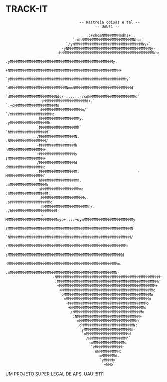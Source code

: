 #                      TRACK-IT
                                     -- Rastreia coisas e tal --
                                            -- UAU!1 --
        
                                        .:+shdmNMMMMMMNmdhs+:.                                       
                                  `:ohNMMMMMMMMMMMMMMMMMMMMMMNho:`                                  
                               `/yNMMMMMMMMMMMMMMMMMMMMMMMMMMMMMMNy/`                               
                             -yNMMMMMMMMMMMMMMMMMMMMMMMMMMMMMMMMMMMMNy-                             
                           :hNMMMMMMMMMMMMMMMMMMMMMMMMMMMMMMMMMMMMMMMMNh:                           
                         .yMMMMMMMMMMMMMMMMMMMMMMMMMMMMMMMMMMMMMMMMMMMMMMy.                         
                        +NMMMMMMMMMMMMMMMMMMMMMMMMMMMMMMMMMMMMMMMMMMMMMMMMN+                        
                      `yMMMMMMMMMMMMMMMMMMMMMMMMMMMMMMMMMMMMMMMMMMMMMMMMMMMMy`                      
                     `dMMMMMMMMMMMMMMMMMMMMMMMMMNmmNMMMMMMMMMMMMMMMMMMMMMMMMMd`                     
                    `dMMMMMMMMMMMMMMMMMMMMNds/-......-/sdNMMMMMMMMMMMMMMMMMMMMd`                    
                    sMMMMMMMMMMMMMMMMMMMd+.`            `.+dMMMMMMMMMMMMMMMMMMMs                    
                   :MMMMMMMMMMMMMMMMMMm/`                  `/mMMMMMMMMMMMMMMMMMM:                   
                   hMMMMMMMMMMMMMMMMMy.                      .yMMMMMMMMMMMMMMMMMh                   
                  `MMMMMMMMMMMMMMMMMh`                        `hMMMMMMMMMMMMMMMMM`                  
                  /MMMMMMMMMMMMMMMMN.                          .NMMMMMMMMMMMMMMMM/                  
                  +MMMMMMMMMMMMMMMMh                            hMMMMMMMMMMMMMMMM+                  
                  +MMMMMMMMMMMMMMMMs                            sMMMMMMMMMMMMMMMM+                  
                  /MMMMMMMMMMMMMMMMd                            dMMMMMMMMMMMMMMMM:                  
                  .MMMMMMMMMMMMMMMMM:                          -MMMMMMMMMMMMMMMMM`                  
                   NMMMMMMMMMMMMMMMMm.                        .mMMMMMMMMMMMMMMMMh                   
                   sMMMMMMMMMMMMMMMMMm:                      :mMMMMMMMMMMMMMMMMM:                   
                   -MMMMMMMMMMMMMMMMMMMs.                  .sMMMMMMMMMMMMMMMMMMd                    
                    hMMMMMMMMMMMMMMMMMMMMh/.            ./hMMMMMMMMMMMMMMMMMMMM:                    
                    -MMMMMMMMMMMMMMMMMMMMMMMmyo+::::+oymMMMMMMMMMMMMMMMMMMMMMMy                     
                     sMMMMMMMMMMMMMMMMMMMMMMMMMMMMMMMMMMMMMMMMMMMMMMMMMMMMMMMN`                     
                     `NMMMMMMMMMMMMMMMMMMMMMMMMMMMMMMMMMMMMMMMMMMMMMMMMMMMMMM/                      
                      :MMMMMMMMMMMMMMMMMMMMMMMMMMMMMMMMMMMMMMMMMMMMMMMMMMMMMs                       
                       sMMMMMMMMMMMMMMMMMMMMMMMMMMMMMMMMMMMMMMMMMMMMMMMMMMMd                        
                        dMMMMMMMMMMMMMMMMMMMMMMMMMMMMMMMMMMMMMMMMMMMMMMMMMm.                        
                        .mMMMMMMMMMMMMMMMMMMMMMMMMMMMMMMMMMMMMMMMMMMMMMMMN-                         
                         -NMMMMMMMMMMMMMMMMMMMMMMMMMMMMMMMMMMMMMMMMMMMMMM:                          
                          :MMMMMMMMMMMMMMMMMMMMMMMMMMMMMMMMMMMMMMMMMMMMM/                           
                           +MMMMMMMMMMMMMMMMMMMMMMMMMMMMMMMMMMMMMMMMMMM+                            
                            +MMMMMMMMMMMMMMMMMMMMMMMMMMMMMMMMMMMMMMMMMo                             
                             oMMMMMMMMMMMMMMMMMMMMMMMMMMMMMMMMMMMMMMMo                              
                              oMMMMMMMMMMMMMMMMMMMMMMMMMMMMMMMMMMMMMo                               
                               +MMMMMMMMMMMMMMMMMMMMMMMMMMMMMMMMMMMo                                
                                +NMMMMMMMMMMMMMMMMMMMMMMMMMMMMMMMMo                                 
                                 /NMMMMMMMMMMMMMMMMMMMMMMMMMMMMMMo                                  
                                  :NMMMMMMMMMMMMMMMMMMMMMMMMMMMN+                                   
                                   -mMMMMMMMMMMMMMMMMMMMMMMMMMN/                                    
                                    .dMMMMMMMMMMMMMMMMMMMMMMMN:                                     
                                     `yMMMMMMMMMMMMMMMMMMMMMm-                                      
                                      `oMMMMMMMMMMMMMMMMMMMd.                                       
                                        /NMMMMMMMMMMMMMMMMh`                                        
                                         -mMMMMMMMMMMMMMMs                                          
                                          `yMMMMMMMMMMMM+                                           
                                            oNMMMMMMMMN:                                            
                                             -mMMMMMMd.                                             
                                              `yMMMMy`                                              
                                                +NMo      
UM PROJETO SUPER LEGAL DE APS, UAU!!!!111
